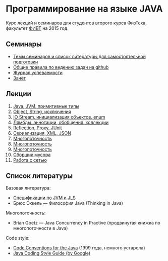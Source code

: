 # Программирование на языке JAVA

Курс лекций и семинаров для студентов второго курса ФизТеха, факультет
[ФИВТ](http://fivt.fizteh.ru) на 2015 год.

## Семинары
* [Темы семинаров и список литературы для самостоятельной подготовки](seminars.md)
* [Общие правила по ведению задач на github](github-workflow.md) 
* [Журнал успеваемости](https://docs.google.com/spreadsheets/d/1okSG7WMZF8uSJZEfC2UdrC8IumNPtXNdXQwwK6vYK5M/edit?usp=sharing)
* [Зачёт](exam.md)

## Лекции
1. [Java, JVM, примитивные типы](https://yadi.sk/d/_ZgbGf9NbXraZ)
2. [Object, String, исключения](https://yadi.sk/d/MCu6krbtbXrgZ)
3. [IO Stream, инициализация объектов, enum](https://yadi.sk/d/MinWJhG0bteEr)
4. [Лямбды, аннотации, обобщения, коллекции](https://yadi.sk/d/hxkoP81rbteTp)
5. [Reflection, Proxy, JUnit](https://yadi.sk/i/Ku-C6VYOc4icJ)
6. [Сериализация, XML, JSON](https://yadi.sk/d/8upuEG2ecRknU)
7. [Многопоточность](https://yadi.sk/i/FsBB-AXVcRkoH)
8. [Многопоточность](https://yadi.sk/i/IY2kKLoacgaBr)
9. [Многопоточность](https://yadi.sk/i/4HUVI5rBcyvbh)
10. [Сборщик мусора](https://yadi.sk/i/nkQu-3tMcyvaJ)
11. [Работа с сетью](https://yadi.sk/i/D71n2oLGcyvb9)

## Список литературы
Базовая литература:
* [Спецификации по JVM и JLS](http://docs.oracle.com/javase/specs/index.html)
* Брюс Эккель &mdash; Философия Java  (Thinking in Java)

Многопоточность:
* Brian Goetz &mdash; Java Concurrency in Practive (продвинутая книжка
по многопоточности в Java)

Code style:
* [Code Conventions for the Java](http://www.oracle.com/technetwork/java/codeconvtoc-136057.html) (1999 года, немного устарела)
* [Java Coding Style Guide (by Google)](https://google.github.io/styleguide/javaguide.html)

